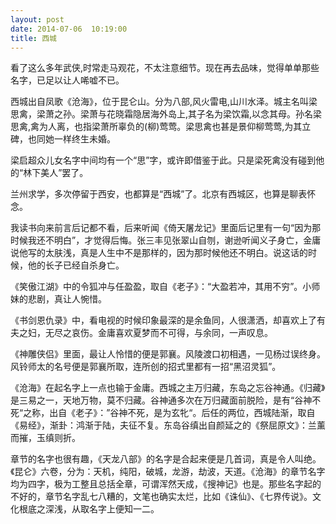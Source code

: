 ```yaml
---
layout: post
date: 2014-07-06  10:19:00
title: 西城
---
```


<p>
看了这么多年武侠,时常走马观花，不太注意细节。现在再去品味，觉得单单那些名字，已足以让人唏嘘不已。

<!--more-->
西城出自凤歌《沧海》，位于昆仑山。分为八部,风火雷电,山川水泽。城主名叫梁思禽，梁萧之孙。梁萧与花晓霜隐居海外岛上,其子名为梁饮霜,以念其母。孙名梁思禽,禽为人离，也指梁萧所辜负的(柳)莺莺。梁思禽也甚是景仰柳莺莺,为其立碑，也同她一样终生未婚。

梁启超众儿女名字中间均有一个“思”字，或许即借鉴于此。只是梁死禽没有碰到他的“林下美人”罢了。

兰州求学，多次停留于西安，也都算是“西城”了。北京有西城区，也算是聊表怀念。

我读书向来前言后记都不看，后来听闻《倚天屠龙记》里面后记里有一句“因为那时候我还不明白”，才觉得后悔。张三丰见张翠山自刎，谢逊听闻义子身亡，金庸说他写的太肤浅，真是人生中不是那样的，因为那时候他还不明白。说这话的时候，他的长子已经自杀身亡。

《笑傲江湖》中的令狐冲与任盈盈，取自《老子》：“大盈若冲，其用不穷”。小师妹的悲剧，真让人惋惜。

《书剑恩仇录》中，看电视的时候印象最深的是余鱼同，人很潇洒，却喜欢上了有夫之妇，无尽之哀伤。金庸喜欢夏梦而不可得，与余同，一声叹息。

《神雕侠侣》里面，最让人怜惜的便是郭襄。风陵渡口初相遇，一见杨过误终身。风铃师太的名号便是郭襄所取，连所创的招式里都有一招“黑沼灵狐”。

《沧海》在起名字上一点也输于金庸。西城之主万归藏，东岛之忘谷神通。《归藏》是三易之一，天地万物，莫不归藏。谷神通多次在万归藏面前脱险，是有“谷神不死“之称，出自《老子》：”谷神不死，是为玄牝“。后任的两位，西城陆渐，取自《易经》，渐卦：鸿渐于陆，夫征不复。东岛谷缜出自颜延之的《祭屈原文》：兰薰而摧，玉缜则折。

章节的名字也很有趣，《天龙八部》的名字是合起来便是几首词，真是令人叫绝。《昆仑》六卷，分为：天机，纯阳，破城，龙游，劫波，天道。《沧海》的章节名字均为四字，极为工整且总括全章，可谓浑然天成，《搜神记》也是。那些名字起的不好的，章节名字乱七八糟的，文笔也确实太烂，比如《诛仙》、《七界传说》。文化根底之深浅，从取名字上便知一二。

</p>
